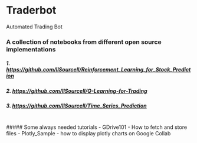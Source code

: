 # Traderbot
Automated Trading Bot

### A collection of notebooks from different open source implementations
#####  1.  https://github.com/llSourcell/Reinforcement_Learning_for_Stock_Prediction
#####  2.  https://github.com/llSourcell/Q-Learning-for-Trading
#####  3.  https://github.com/llSourcell/Time_Series_Prediction 
<br>
#####  Some always needed tutorials
- GDrive101 - How to fetch and store files
- Plotly_Sample - how to display plotly charts on Google Collab

